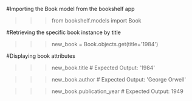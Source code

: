 #Importing the Book model from the bookshelf app
>>> from bookshelf.models import Book

#Retrieving the specific book instance by title
>>> new_book = Book.objects.get(title='1984')

#Displaying book attributes
>>> new_book.title
    # Expected Output: '1984'

>>> new_book.author
    # Expected Output: 'George Orwell'

>>> new_book.publication_year
    # Expected Output: 1949

